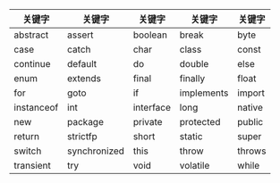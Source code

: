 | 关键字 | 关键字 | 关键字 | 关键字 | 关键字 |
| --- | --- | --- | --- | --- |
| abstract | assert | boolean | break | byte |
| case | catch | char | class | const |
| continue | default | do | double	| else |
| enum | extends | final | finally | float |
| for	| goto	| if	| implements | import |
| instanceof | int | interface | long | native |
| new	| package | private	| protected | public |
| return	| strictfp	| short	| static	| super |
| switch	| synchronized	| this	| throw | throws |
| transient	| try	| void | volatile | while |
